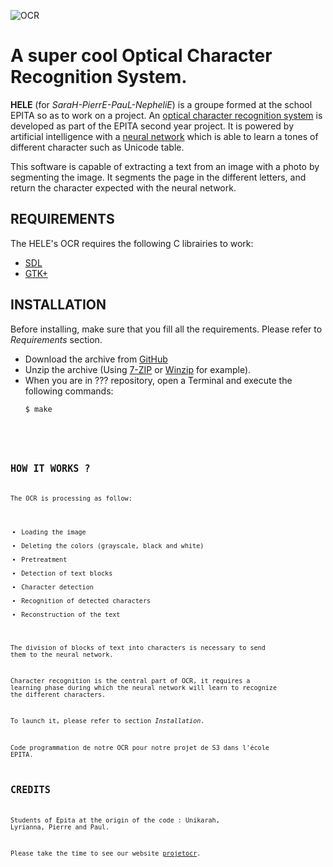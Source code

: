 ![OCR](https://projet-ocr-epita.web-edu.fr/images/logo.jpg)
# A super cool Optical Character Recognition System.

**HELE** (for _SaraH-PierrE-PauL-NepheliE_) is a groupe formed at the school EPITA so as to work on a project.
An [optical character recognition system](https://searchcontentmanagement.techtarget.com/definition/OCR-optical-character-recognition) is developed as part of the EPITA second year project. It is powered by artificial intelligence with a [neural network](http://neuralnetworksanddeeplearning.com/index.html) which is able to learn a tones of different character such as Unicode table.

This software is capable of extracting a text from an image with a photo by segmenting the image. It segments the page in the different letters, and return the character expected with the neural network.

## REQUIREMENTS

The HELE's OCR requires the following C librairies to work:

- [SDL](https://www.libsdl.org/ "SDL")
- [GTK+](https://www.gtk.org/ "GTK+")

## INSTALLATION
Before installing, make sure that you fill all the requirements. Please refer to _Requirements_ section.

<ul>
	<li> Download the archive from <a href="https://github.com/Lyrianna/OCR">GitHub</a></li>
	<li> Unzip the archive (Using  <a href="https://www.7-zip.org/">7-ZIP</a> or <a href="http://www.winzip.com/">Winzip</a> for example).</li>
	<li> When you are in ??? repository, open a Terminal and execute the following commands:</li>
	<pre><code>$ make<br><code>

</ul>

## HOW IT WORKS ?

The OCR is processing as follow:

- Loading the image
- Deleting the colors (grayscale, black and white)
- Pretreatment
- Detection of text blocks
- Character detection
- Recognition of detected characters
- Reconstruction of the text

The division of blocks of text into characters is necessary to send them to the neural network.

Character recognition is the central part of OCR, it requires a learning phase during which the neural network will learn to recognize the different characters.

To launch it, please refer to section _Installation_.

Code programmation de notre OCR pour notre projet de S3 dans l'école EPITA.

## CREDITS
Students of Epita at the origin of the code : <tt>Unikarah</tt>, <tt>Lyrianna</tt>, <tt>Pierre</tt> and <tt>Paul</tt>.

Please take the time to see our website [projetocr](https://projet-ocr-epita.web-edu.fr/).

